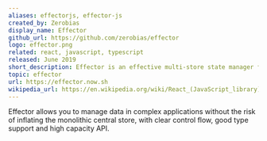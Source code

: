 ```yaml
---
aliases: effectorjs, effector-js
created_by: Zerobias
display_name: Effector
github_url: https://github.com/zerobias/effector
logo: effector.png
related: react, javascript, typescript
released: June 2019
short_description: Effector is an effective multi-store state manager for Javascript appsю
topic: effector
url: https://effector.now.sh
wikipedia_url: https://en.wikipedia.org/wiki/React_(JavaScript_library)
---
```

Effector allows you to manage data in complex applications without the risk of inflating the monolithic central store, with clear control flow, good type support and high capacity API.
